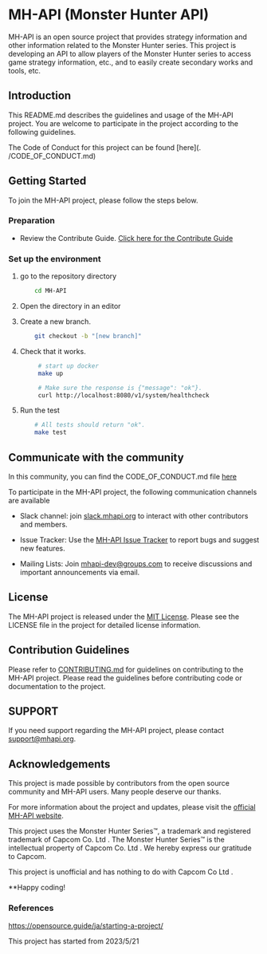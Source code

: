 # MH-API (Monster Hunter API)

MH-API is an open source project that provides strategy information and other information related to the Monster Hunter series. This project is developing an API to allow players of the Monster Hunter series to access game strategy information, etc., and to easily create secondary works and tools, etc.

## Introduction

This README.md describes the guidelines and usage of the MH-API project. You are welcome to participate in the project according to the following guidelines.

The Code of Conduct for this project can be found [here](. /CODE_OF_CONDUCT.md)

## Getting Started

To join the MH-API project, please follow the steps below.

### Preparation

- Review the Contribute Guide. [Click here for the Contribute Guide](./CONTRIBUTING.md)

### Set up the environment

1. go to the repository directory

    ```bash
        cd MH-API
    ```

2. Open the directory in an editor
3. Create a new branch.

    ```bash
        git checkout -b "[new branch]"
    ```

4. Check that it works.

   ```bash
        # start up docker
        make up

        # Make sure the response is {"message": "ok"}.
        curl http://localhost:8080/v1/system/healthcheck
   ````

5. Run the test

    ```bash
        # All tests should return "ok".
        make test
    ```

## Communicate with the community

In this community, you can find the CODE_OF_CONDUCT.md file [here](/CODE_OF_CONDUCT.md)

To participate in the MH-API project, the following communication channels are available

- Slack channel: join [slack.mhapi.org](https://slack.mhapi.org) to interact with other contributors and members.

- Issue Tracker: Use the [MH-API Issue Tracker](https://github.com/mhapi/issues) to report bugs and suggest new features.

- Mailing Lists: Join [mhapi-dev@groups.com](mailto:mhapi-dev@groups.com) to receive discussions and important announcements via email.

## License

The MH-API project is released under the [MIT License](https://opensource.org/licenses/MIT). Please see the LICENSE file in the project for detailed license information.

## Contribution Guidelines

Please refer to [CONTRIBUTING.md](./CONTRIBUTING.md) for guidelines on contributing to the MH-API project. Please read the guidelines before contributing code or documentation to the project.

## SUPPORT

If you need support regarding the MH-API project, please contact [support@mhapi.org](mailto:support@mhapi.org).

## Acknowledgements

This project is made possible by contributors from the open source community and MH-API users. Many people deserve our thanks.

For more information about the project and updates, please visit the [official MH-API website](https://mhapi.org).

This project uses the Monster Hunter Series™, a trademark and registered trademark of Capcom Co. Ltd . The Monster Hunter Series™ is the intellectual property of Capcom Co. Ltd . We hereby express our gratitude to Capcom.

This project is unofficial and has nothing to do with Capcom Co Ltd .

**Happy coding!

### References

<https://opensource.guide/ja/starting-a-project/>

This project has started from 2023/5/21
